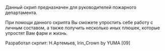 Данный скрип предназначен для руководителей пожарного департамента.

При помощи данного скрипта Вы сможете упростить себе работу с личным составом, а также получить несколько иных плюшек, которые упростят Вам фарм и жизнь.

Разработал скрпит: Н.Артемьев, Irin_Crown by YUMA [09]